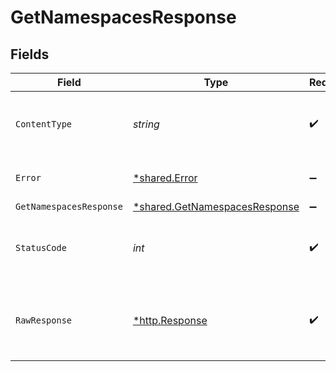 # GetNamespacesResponse


## Fields

| Field                                                                                | Type                                                                                 | Required                                                                             | Description                                                                          |
| ------------------------------------------------------------------------------------ | ------------------------------------------------------------------------------------ | ------------------------------------------------------------------------------------ | ------------------------------------------------------------------------------------ |
| `ContentType`                                                                        | *string*                                                                             | :heavy_check_mark:                                                                   | HTTP response content type for this operation                                        |
| `Error`                                                                              | [*shared.Error](../../../pkg/models/shared/error.md)                                 | :heavy_minus_sign:                                                                   | Default error response                                                               |
| `GetNamespacesResponse`                                                              | [*shared.GetNamespacesResponse](../../../pkg/models/shared/getnamespacesresponse.md) | :heavy_minus_sign:                                                                   | OK                                                                                   |
| `StatusCode`                                                                         | *int*                                                                                | :heavy_check_mark:                                                                   | HTTP response status code for this operation                                         |
| `RawResponse`                                                                        | [*http.Response](https://pkg.go.dev/net/http#Response)                               | :heavy_check_mark:                                                                   | Raw HTTP response; suitable for custom response parsing                              |